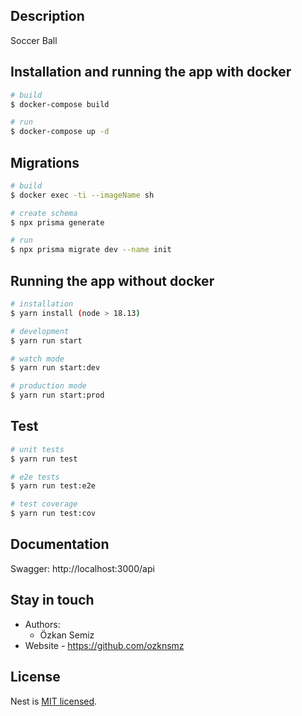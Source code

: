 ## Description

Soccer Ball

## Installation and running the app with docker

```bash
# build
$ docker-compose build

# run
$ docker-compose up -d
```

## Migrations

```bash
# build
$ docker exec -ti --imageName sh

# create schema
$ npx prisma generate

# run
$ npx prisma migrate dev --name init
```

## Running the app without docker

```bash
# installation
$ yarn install (node > 18.13)

# development
$ yarn run start

# watch mode
$ yarn run start:dev

# production mode
$ yarn run start:prod
```

## Test

```bash
# unit tests
$ yarn run test

# e2e tests
$ yarn run test:e2e

# test coverage
$ yarn run test:cov
```

## Documentation

Swagger: http://localhost:3000/api

## Stay in touch

- Authors:
	- Özkan Semiz
- Website - https://github.com/ozknsmz

## License

Nest is [MIT licensed](LICENSE).
